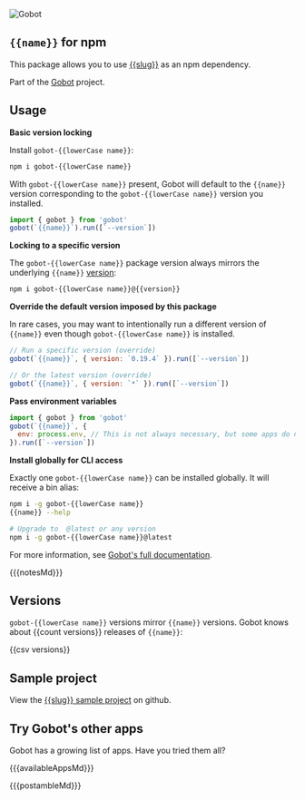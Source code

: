 ![Gobot](https://raw.githubusercontent.com/benallfree/gobot/{{{branch}}}/assets/gobot-banner-300x.png)

## `{{name}}` for npm

This package allows you to use [{{slug}}]({{homepage}}) as an npm dependency.

Part of the [Gobot](https://www.npmjs.com/package/gobot) project.

## Usage

**Basic version locking**

Install `gobot-{{lowerCase name}}`:

```bash
npm i gobot-{{lowerCase name}}
```

With `gobot-{{lowerCase name}}` present, Gobot will default to the `{{name}}` version corresponding to the `gobot-{{lowerCase name}}` version you installed.

```js
import { gobot } from 'gobot'
gobot(`{{name}}`).run([`--version`])
```

**Locking to a specific version**

The `gobot-{{lowerCase name}}` package version always mirrors the underlying `{{name}}` [version](#known-versions):

```bash
npm i gobot-{{lowerCase name}}@{{version}}
```

**Override the default version imposed by this package**

In rare cases, you may want to intentionally run a different version of `{{name}}` even though `gobot-{{lowerCase name}}` is installed.

```js
// Run a specific version (override)
gobot(`{{name}}`, { version: `0.19.4` }).run([`--version`])

// Or the latest version (override)
gobot(`{{name}}`, { version: `*` }).run([`--version`])
```

**Pass environment variables**

```js
import { gobot } from 'gobot'
gobot(`{{name}}`, {
  env: process.env, // This is not always necessary, but some apps do need it
}).run([`--version`])
```

**Install globally for CLI access**

Exactly one `gobot-{{lowerCase name}}` can be installed globally. It will receive a bin alias:

```bash
npm i -g gobot-{{lowerCase name}}
{{name}} --help

# Upgrade to  @latest or any version
npm i -g gobot-{{lowerCase name}}@latest
```

For more information, see [Gobot's full documentation](https://github.com/benallfree/gobot).

{{{notesMd}}}

## Versions

`gobot-{{lowerCase name}}` versions mirror `{{name}}` versions. Gobot knows about {{count versions}} releases of `{{name}}`:

{{csv versions}}

## Sample project

View the [{{slug}} sample project](https://github.com/benallfree/gobot/tree/{{{branch}}}/src/apps/{{name}}/sample-project) on github.

## Try Gobot's other apps

Gobot has a growing list of apps. Have you tried them all?

{{{availableAppsMd}}}

{{{postambleMd}}}
